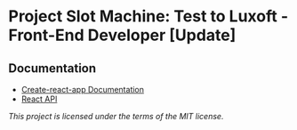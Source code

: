 # Project Slot Machine: Test to Luxoft - Front-End Developer [Update]

## Documentation 
- [Create-react-app Documentation](https://github.com/facebookincubator/create-react-app)
- [React API](https://facebook.github.io/react/docs/react-api.html)

<i>This project is licensed under the terms of the MIT license.</i>
